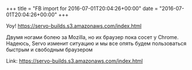 +++
title = "FB import for 2016-07-01T20:04:26+00:00"
date = "2016-07-01T20:04:26+00:00"
+++

Уоу! https://servo-builds.s3.amazonaws.com/index.html

Двумя ногами болею за Mozilla, но их браузер пока сосет у Chrome. Надеюсь, Servo изменит ситуацию и мы все опять будем пользоваться быстрым и свободным браузером


Link: https://servo-builds.s3.amazonaws.com/index.html
